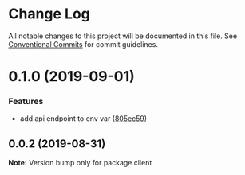 # Change Log

All notable changes to this project will be documented in this file.
See [Conventional Commits](https://conventionalcommits.org) for commit guidelines.

# 0.1.0 (2019-09-01)


### Features

* add api endpoint to env var ([805ec59](https://github.com/reabreu/fantasy-league/commit/805ec59))





## 0.0.2 (2019-08-31)

**Note:** Version bump only for package client
